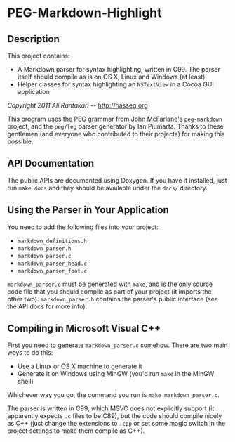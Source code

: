 
PEG-Markdown-Highlight
========================

Description
------------------

This project contains:

- A Markdown parser for syntax highlighting, written in C99. The parser itself
  should compile as is on OS X, Linux and Windows (at least).
- Helper classes for syntax highlighting an `NSTextView` in a Cocoa GUI
  application

_Copyright 2011 Ali Rantakari_ -- <http://hasseg.org>

This program uses the PEG grammar from John McFarlane's `peg-markdown` project,
and the `peg/leg` parser generator by Ian Piumarta. Thanks to these gentlemen
(and everyone who contributed to their projects) for making this possible.



API Documentation
----------------------

The public APIs are documented using Doxygen. If you have it installed, just
run `make docs` and they should be available under the `docs/` directory.



Using the Parser in Your Application
-------------------------------------

You need to add the following files into your project:

- `markdown_definitions.h`
- `markdown_parser.h`
- `markdown_parser.c`
- `markdown_parser_head.c`
- `markdown_parser_foot.c`

`markdown_parser.c` must be generated with `make`, and is the only source code
file that you should compile as part of your project (it imports the other
two). `markdown_parser.h` contains the parser's public interface (see the
API docs for more info).



Compiling in Microsoft Visual C++
-------------------------------------

First you need to generate `markdown_parser.c` somehow. There are two main
ways to do this:

- Use a Linux or OS X machine to generate it
- Generate it on Windows using MinGW (you'd run `make` in the MinGW shell)

Whichever way you go, the command you run is `make markdown_parser.c`.

The parser is written in C99, which MSVC does not explicitly support (it
apparently expects `.c` files to be C89), but the code should compile nicely as
C++ (just change the extensions to `.cpp` or set some magic switch in the
project settings to make them compile as C++).



